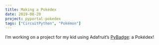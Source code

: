 ```yaml
---
title: Making a Pokédex
date: 2019-08-20
project: pyportal-pokedex
tags: ["CircuitPython", "Pokémon"]
---
```


I’m working on a project for my kid using Adafruit’s
[PyBadge](https://www.adafruit.com/product/4200): a Pokédex!